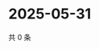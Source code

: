 # 2025-05-31

共 0 条

<!-- BEGIN ZHIHUVIDEO -->
<!-- 最后更新时间 Sat May 31 2025 16:13:50 GMT+0800 (China Standard Time) -->

<!-- END ZHIHUVIDEO -->
